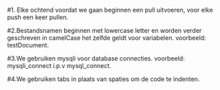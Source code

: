 #1. Elke ochtend voordat we gaan beginnen een pull uitvoeren, voor elke push een keer pullen.

#2.Bestandsnamen beginnen met lowercase letter en worden verder geschreven in camelCase het zelfde geldt voor variabelen. voorbeeld: testDocument. 

#3.We gebruiken mysqli voor database connecties. voorbeeld: mysqli_connect i.p.v mysql_connect.
 	
#4.We gebruiken tabs in plaats van spaties om de code te indenten. 